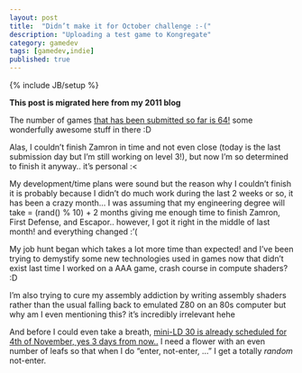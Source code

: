 ```yaml
---
layout: post
title:  "Didn’t make it for October challenge :-("
description: "Uploading a test game to Kongregate"
category: gamedev
tags: [gamedev,indie]
published: true
---
```


{% include JB/setup %}

**This post is migrated here from my 2011 blog**

The number of games [that has been submitted so far is 64!](http://ludumdare.com/compo/october-challenge-2011/?action=preview) some wonderfully awesome stuff in there :D

Alas, I couldn’t finish Zamron in time and not even close (today is the last submission day but I’m still working on level 3!), but now I’m so determined to finish it anyway.. it’s personal :<

My development/time plans were sound but the reason why I couldn’t finish it is probably because I didn’t do much work during the last 2 weeks or so, it has been a crazy month… I was assuming that my engineering degree will take = (rand() % 10) + 2 months giving me enough time to finish Zamron, First Defense, and Escapor.. however, I got it right in the middle of last month! and everything changed :’(

My job hunt began which takes a lot more time than expected! and I’ve been trying to demystify some new technologies used in games now that didn’t exist last time I worked on a AAA game, crash course in compute shaders? :D

I’m also trying to cure my assembly addiction by writing assembly shaders rather than the usual falling back to emulated Z80 on an 80s computer but why am I even mentioning this? it’s incredibly irrelevant hehe

And before I could even take a breath, [mini-LD 30 is already scheduled for 4th of November, yes 3 days from now..](http://ludumdare.com/compo/2011/10/28/introducing-the-mini-ld-30-togetherness/) I need a flower with an even number of leafs so that when I do “enter, not-enter, …” I get a totally *random* not-enter.
